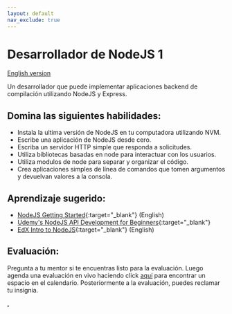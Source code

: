 ```yaml
---
layout: default
nav_exclude: true
---
```

# Desarrollador de NodeJS 1

[English version](node1.md)

Un desarrollador que puede implementar aplicaciones backend de compilación utilizando NodeJS y Express.

## Domina las siguientes habilidades:

- Instala la ultima versión de NodeJS en tu computadora utilizando NVM.
- Escribe una aplicación de NodeJS desde cero.
- Escriba un servidor HTTP simple que responda a solicitudes.
- Utiliza bibliotecas basadas en node para interactuar con los usuarios.
- Utiliza modulos de node para separar y organizar el código.
- Crea aplicaciones simples de línea de comandos que tomen argumentos y devuelvan valores a la consola.

## Aprendizaje sugerido:

- [NodeJS Getting Started](https://nodejs.org/en/docs/guides/getting-started-guide/){:target="\_blank"} (English)
- [Udemy's NodeJS API Development for Beginners](https://www.udemy.com/course/node-js-api-tutorial/?LSNPUBID=JVFxdTr9V80&ranEAID=JVFxdTr9V80&ranMID=39197&ranSiteID=JVFxdTr9V80-1YYlMrboTPP9Mhfl0STO_w){:target="\_blank"}
- [EdX Intro to NodeJS](https://www.edx.org/course/introduction-to-nodejs){:target="\_blank"} (English)

## Evaluación:

Pregunta a tu mentor si te encuentras listo para la evaluación. Luego agenda una evaluación en vivo haciendo click [aquí](https://webdev.codex.academy/mastery-eval-4?badge=68Ur2l1ATt-KPBmhK9FESQ) para encontrar un espacio en el calendario. Posteriormente a la evaluación, puedes reclamar tu insignia.

[.](level-4)
